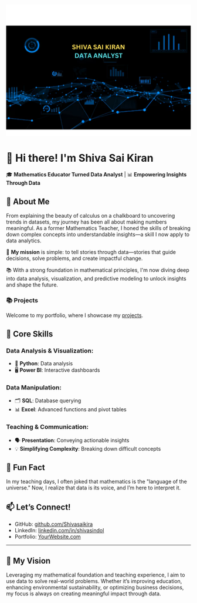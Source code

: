 ![Logo](https://github.com/Shivasaikira/Shivasaikira/blob/main/background.png)
# 👋 Hi there! I'm Shiva Sai Kiran

🎓 **Mathematics Educator Turned Data Analyst** | 📊 **Empowering Insights Through Data**


## 🌟 About Me

From explaining the beauty of calculus on a chalkboard to uncovering trends in datasets, my journey has been all about making numbers meaningful. As a former Mathematics Teacher, I honed the skills of breaking down complex concepts into understandable insights—a skill I now apply to data analytics.

📌 **My mission** is simple: to tell stories through data—stories that guide decisions, solve problems, and create impactful change.

📚 With a strong foundation in mathematical principles, I'm now diving deep into data analysis, visualization, and predictive modeling to unlock insights and shape the future.

### 📚 Projects

Welcome to my portfolio, where I showcase my [projects](https://github.com/Shivasaikira/Portfolio_Projects/blob/main/README.md).

## 🚀 Core Skills

### Data Analysis & Visualization:
- 🐍 **Python**: Data analysis 
- 🖥️ **Power BI**: Interactive dashboards
  
### Data Manipulation:
- 🗂️ **SQL**: Database querying
- 📊 **Excel**: Advanced functions and pivot tables



### Teaching & Communication:
- 🗣️ **Presentation**: Conveying actionable insights
- 💡 **Simplifying Complexity**: Breaking down difficult concepts



## 🌱 Fun Fact
In my teaching days, I often joked that mathematics is the "language of the universe." Now, I realize that data is its voice, and I’m here to interpret it.



## 📫 Let’s Connect!
- GitHub: [github.com/Shivasaikira](https://github.com/Shivasaikira)
- LinkedIn: [linkedin.com/in/shivasindol](https://linkedin.com/in/shivasindol)
- Portfolio: [YourWebsite.com](https://YourWebsite.com)

---

## 🌟 My Vision
Leveraging my mathematical foundation and teaching experience, I aim to use data to solve real-world problems. Whether it’s improving education, enhancing environmental sustainability, or optimizing business decisions, my focus is always on creating meaningful impact through data.

